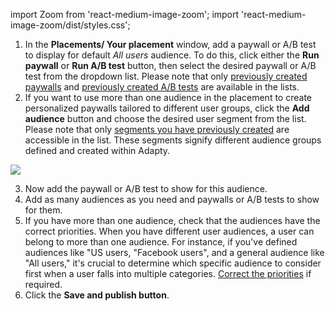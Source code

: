<!--- AddAudience.md --->

import Zoom from 'react-medium-image-zoom';
import 'react-medium-image-zoom/dist/styles.css';

1. In the **Placements/ Your placement** window, add a paywall or A/B test to display for default *All users* audience. To do this, click either the **Run paywall** or **Run A/B test** button, then select the desired paywall or A/B test from the dropdown list. Please note that only [previously created paywalls](create-paywall) and [previously created A/B tests](https://adapty.io/docs/ab-tests#creating-ab-test-from-ab-test-section) are available in the lists.
2. If you want to use more than one audience in the placement to create personalized paywalls tailored to different user groups, click the **Add audience** button and choose the desired user segment from the list. Please note that only [segments you have previously created](segments#creation) are accessible in the list. These segments signify different audience groups defined and created within Adapty.

<Zoom>
  <img src={require('../../../versioned_docs/version-3.0/img/placement-add-audience.webp').default}
  style={{
    border: '1px solid #727272', /* border width and color */
    width: '700px', /* image width */
    display: 'block', /* for alignment */
    margin: '0 auto' /* center alignment */
  }}
/>
</Zoom>

3. Now add the paywall or A/B test to show for this audience.
4. Add as many audiences as you need and paywalls or A/B tests to show for them.
5. If you have more than one audience, check that the audiences have the correct priorities. When you have different user audiences, a user can belong to more than one audience. For instance, if you've defined audiences like "US users, "Facebook users", and a general audience like "All users," it's crucial to determine which specific audience to consider first when a user falls into multiple categories. [Correct the priorities](change-audience-priority) if required.
6. Click the **Save and publish button**.